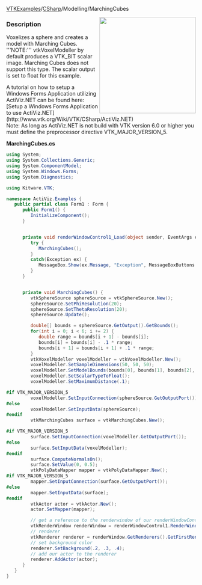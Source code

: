 [VTKExamples](/index/)/[CSharp](/CSharp)/Modelling/MarchingCubes

<img align="right" src="https://github.com/lorensen/VTKExamples/blob/gh-pages/Testing/Baseline/Modelling/TestMarchingCubes.png?raw=true" width="256" />

### Description
<p>Voxelizes a sphere and creates a model with Marching Cubes. '''NOTE:''' vtkVoxelModeller by default produces a VTK_BIT scalar image. Marching Cubes does not support this type. The scalar output is set to float for this example.</p>
A tutorial on how to setup a Windows Forms Application utilizing ActiViz.NET can be found here: [Setup a Windows Forms Application to use ActiViz.NET](http://www.vtk.org/Wiki/VTK/CSharp/ActiViz.NET)<br />
Note: As long as ActiViz.NET is not build with VTK version 6.0 or higher you must define the preprocessor directive VTK_MAJOR_VERSION_5.

**MarchingCubes.cs**
```csharp
using System;
using System.Collections.Generic;
using System.ComponentModel;
using System.Windows.Forms;
using System.Diagnostics;

using Kitware.VTK;

namespace ActiViz.Examples {
   public partial class Form1 : Form {
      public Form1() {
         InitializeComponent();
      }


      private void renderWindowControl1_Load(object sender, EventArgs e) {
         try {
            MarchingCubes();
         }
         catch(Exception ex) {
            MessageBox.Show(ex.Message, "Exception", MessageBoxButtons.OK);
         }
      }


      private void MarchingCubes() {
         vtkSphereSource sphereSource = vtkSphereSource.New();
         sphereSource.SetPhiResolution(20);
         sphereSource.SetThetaResolution(20);
         sphereSource.Update();

         double[] bounds = sphereSource.GetOutput().GetBounds();
         for(int i = 0; i < 6; i += 2) {
            double range = bounds[i + 1] - bounds[i];
            bounds[i] = bounds[i] - .1 * range;
            bounds[i + 1] = bounds[i + 1] + .1 * range;
         }
         vtkVoxelModeller voxelModeller = vtkVoxelModeller.New();
         voxelModeller.SetSampleDimensions(50, 50, 50);
         voxelModeller.SetModelBounds(bounds[0], bounds[1], bounds[2], bounds[3], bounds[4], bounds[5]);
         voxelModeller.SetScalarTypeToFloat();
         voxelModeller.SetMaximumDistance(.1);

#if VTK_MAJOR_VERSION_5
         voxelModeller.SetInputConnection(sphereSource.GetOutputPort());
#else
         voxelModeller.SetInputData(sphereSource);
#endif
         vtkMarchingCubes surface = vtkMarchingCubes.New();

#if VTK_MAJOR_VERSION_5
         surface.SetInputConnection(voxelModeller.GetOutputPort());
#else
         surface.SetInputData(voxelModeller);
#endif
         surface.ComputeNormalsOn();
         surface.SetValue(0, 0.5);
         vtkPolyDataMapper mapper = vtkPolyDataMapper.New();
#if VTK_MAJOR_VERSION_5
         mapper.SetInputConnection(surface.GetOutputPort());
#else
         mapper.SetInputData(surface);
#endif
         vtkActor actor = vtkActor.New();
         actor.SetMapper(mapper);

         // get a reference to the renderwindow of our renderWindowControl1
         vtkRenderWindow renderWindow = renderWindowControl1.RenderWindow;
         // renderer
         vtkRenderer renderer = renderWindow.GetRenderers().GetFirstRenderer();
         // set background color
         renderer.SetBackground(.2, .3, .4);
         // add our actor to the renderer
         renderer.AddActor(actor);
      }
   }
}
```
